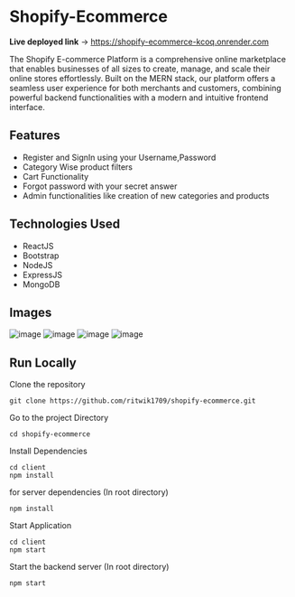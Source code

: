 # Shopify-Ecommerce
**Live deployed link** -> https://shopify-ecommerce-kcoq.onrender.com

The Shopify E-commerce Platform is a comprehensive online marketplace that enables businesses of all sizes to create, manage, and scale their online stores effortlessly. 
Built on the MERN stack, our platform offers a seamless user experience for both merchants and customers, combining powerful backend functionalities with a modern and intuitive frontend interface.

## Features

- Register and SignIn using your Username,Password
- Category Wise product filters
- Cart Functionality
- Forgot password with your secret answer
- Admin functionalities like creation of new categories and products

## Technologies Used
- ReactJS
- Bootstrap
- NodeJS
- ExpressJS
- MongoDB
  

 ## Images
![image](https://github.com/user-attachments/assets/7a4f7d41-f3f5-4148-9a32-2ab9bf710eb1)
![image](https://github.com/user-attachments/assets/b12e21a5-4be8-4e7c-a420-73f9b424550a)
![image](https://github.com/user-attachments/assets/65cc8ecd-6796-4d53-9697-18d0cbcfdfc8)
![image](https://github.com/user-attachments/assets/204cc692-2b22-40a2-bb74-ef8e6ae43aee)

 
## Run Locally
Clone the repository
```
git clone https://github.com/ritwik1709/shopify-ecommerce.git
```
Go to the project Directory
```
cd shopify-ecommerce
```
Install Dependencies
```
cd client
npm install
```
for server dependencies (In root directory)
```
npm install
```

Start Application
```
cd client
npm start
```
Start the backend server (In root directory)
```
npm start
```



